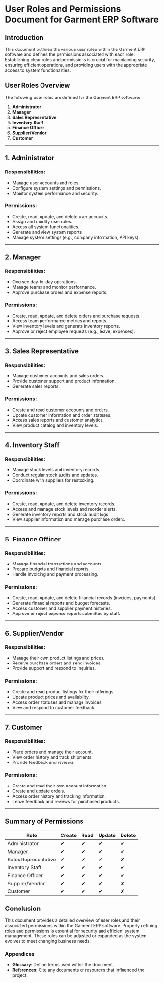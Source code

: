 # User Roles and Permissions Document for Garment ERP Software

## Introduction
This document outlines the various user roles within the Garment ERP software and defines the permissions associated with each role. Establishing clear roles and permissions is crucial for maintaining security, ensuring efficient operations, and providing users with the appropriate access to system functionalities.

## User Roles Overview
The following user roles are defined for the Garment ERP software:

1. **Administrator**
2. **Manager**
3. **Sales Representative**
4. **Inventory Staff**
5. **Finance Officer**
6. **Supplier/Vendor**
7. **Customer**

---

## 1. Administrator

### Responsibilities:
- Manage user accounts and roles.
- Configure system settings and permissions.
- Monitor system performance and security.

### Permissions:
- Create, read, update, and delete user accounts.
- Assign and modify user roles.
- Access all system functionalities.
- Generate and view system reports.
- Manage system settings (e.g., company information, API keys).

---

## 2. Manager

### Responsibilities:
- Oversee day-to-day operations.
- Manage teams and monitor performance.
- Approve purchase orders and expense reports.

### Permissions:
- Create, read, update, and delete orders and purchase requests.
- Access team performance metrics and reports.
- View inventory levels and generate inventory reports.
- Approve or reject employee requests (e.g., leave, expenses).

---

## 3. Sales Representative

### Responsibilities:
- Manage customer accounts and sales orders.
- Provide customer support and product information.
- Generate sales reports.

### Permissions:
- Create and read customer accounts and orders.
- Update customer information and order statuses.
- Access sales reports and customer analytics.
- View product catalog and inventory levels.

---

## 4. Inventory Staff

### Responsibilities:
- Manage stock levels and inventory records.
- Conduct regular stock audits and updates.
- Coordinate with suppliers for restocking.

### Permissions:
- Create, read, update, and delete inventory records.
- Access and manage stock levels and reorder alerts.
- Generate inventory reports and stock audit logs.
- View supplier information and manage purchase orders.

---

## 5. Finance Officer

### Responsibilities:
- Manage financial transactions and accounts.
- Prepare budgets and financial reports.
- Handle invoicing and payment processing.

### Permissions:
- Create, read, update, and delete financial records (invoices, payments).
- Generate financial reports and budget forecasts.
- Access customer and supplier payment histories.
- Approve or reject expense reports submitted by staff.

---

## 6. Supplier/Vendor

### Responsibilities:
- Manage their own product listings and prices.
- Receive purchase orders and send invoices.
- Provide support and respond to inquiries.

### Permissions:
- Create and read product listings for their offerings.
- Update product prices and availability.
- Access order statuses and manage invoices.
- View and respond to customer feedback.

---

## 7. Customer

### Responsibilities:
- Place orders and manage their account.
- View order history and track shipments.
- Provide feedback and reviews.

### Permissions:
- Create and read their own account information.
- Create and update orders.
- Access order history and tracking information.
- Leave feedback and reviews for purchased products.

---

## Summary of Permissions

| Role                | Create | Read | Update | Delete |
|---------------------|--------|------|--------|--------|
| Administrator       |   ✔    |  ✔   |   ✔    |   ✔    |
| Manager             |   ✔    |  ✔   |   ✔    |   ✔    |
| Sales Representative |   ✔    |  ✔   |   ✔    |   ✘    |
| Inventory Staff     |   ✔    |  ✔   |   ✔    |   ✔    |
| Finance Officer     |   ✔    |  ✔   |   ✔    |   ✔    |
| Supplier/Vendor     |   ✔    |  ✔   |   ✔    |   ✘    |
| Customer            |   ✔    |  ✔   |   ✔    |   ✘    |

## Conclusion
This document provides a detailed overview of user roles and their associated permissions within the Garment ERP software. Properly defining roles and permissions is essential for security and efficient system management. These roles can be adjusted or expanded as the system evolves to meet changing business needs.

### Appendices
- **Glossary**: Define terms used within the document.
- **References**: Cite any documents or resources that influenced the project. 